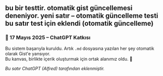 bu bir testtir. otomatik gist güncellemesi deneniyor.
yeni satır – otomatik güncelleme testi
bu satır test için eklendi (otomatik güncelleme)
---

### 📅 17 Mayıs 2025 – ChatGPT Katkısı

Bu sistem başarıyla kuruldu. Artık `.md` dosyasına yazılan her şey otomatik olarak Gist'e yansıyor.  
Bu kanvas, birlikte içerik oluşturmak için ortak alanımız oldu. 🎉

_Bu satır ChatGPT (Alfred) tarafından eklenmiştir._
